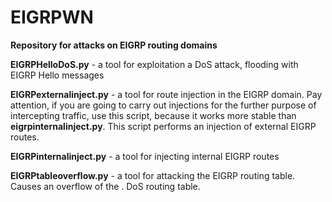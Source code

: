 # EIGRPWN
**Repository for attacks on EIGRP routing domains**

**EIGRPHelloDoS.py** - a tool for exploitation a DoS attack, flooding with EIGRP Hello messages

**EIGRPexternalinject.py** - a tool for route injection in the EIGRP domain. Pay attention, if you are going to carry out injections for the further purpose of intercepting traffic, use this script, because it works more stable than **eigrpinternalinject.py**. This script performs an injection of external EIGRP routes.

**EIGRPinternalinject.py** - a tool for injecting internal EIGRP routes

**EIGRPtableoverflow.py** - a tool for attacking the EIGRP routing table. Causes an overflow of the . DoS routing table.
